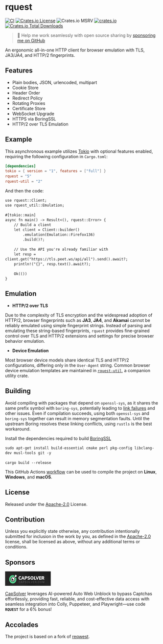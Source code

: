 # rquest

[![CI](https://github.com/0x676e67/rquest/actions/workflows/ci.yml/badge.svg)](https://github.com/0x676e67/rquest/actions/workflows/ci.yml)
[![Crates.io License](https://img.shields.io/crates/l/rquest)](./LICENSE)
![Crates.io MSRV](https://img.shields.io/crates/msrv/rquest?logo=rust)
[![crates.io](https://img.shields.io/crates/v/rquest.svg?logo=rust)](https://crates.io/crates/rquest)
[![Crates.io Total Downloads](https://img.shields.io/crates/d/rquest)](https://crates.io/crates/rquest)

> 🚀 Help me work seamlessly with open source sharing by [sponsoring me on GitHub](https://github.com/0x676e67/0x676e67/blob/main/SPONSOR.md)

An ergonomic all-in-one HTTP client for browser emulation with TLS, JA3/JA4, and HTTP/2 fingerprints.

## Features

- Plain bodies, JSON, urlencoded, multipart
- Cookie Store
- Header Order
- Redirect Policy
- Rotating Proxies
- Certificate Store
- WebSocket Upgrade
- HTTPS via BoringSSL
- HTTP/2 over TLS Emulation

## Example

This asynchronous example utilizes [Tokio](https://tokio.rs) with optional features enabled, requiring the following configuration in `Cargo.toml`:

```toml
[dependencies]
tokio = { version = "1", features = ["full"] }
rquest = "5"
rquest-util = "2"
```

And then the code:

```rust,no_run
use rquest::Client;
use rquest_util::Emulation;

#[tokio::main]
async fn main() -> Result<(), rquest::Error> {
    // Build a client
    let client = Client::builder()
        .emulation(Emulation::Firefox136)
        .build()?;

    // Use the API you're already familiar with
    let resp = client.get("https://tls.peet.ws/api/all").send().await?;
    println!("{}", resp.text().await?);

    Ok(())
}
```

## Emulation

- **HTTP/2 over TLS**

Due to the complexity of TLS encryption and the widespread adoption of HTTP/2, browser fingerprints such as **JA3**, **JA4**, and **Akamai** cannot be reliably emulated using simple fingerprint strings. Instead of parsing and emulating these string-based fingerprints, `rquest` provides fine-grained control over TLS and HTTP/2 extensions and settings for precise browser behavior emulation.

- **Device Emulation**

Most browser device models share identical TLS and HTTP/2 configurations, differing only in the `User-Agent` string. Common browser device emulation templates are maintained in [`rquest-util`](https://github.com/0x676e67/rquest-util), a companion utility crate.

## Building

Avoid compiling with packages that depend on `openssl-sys`, as it shares the same prefix symbol with `boring-sys`, potentially leading to [link failures](https://github.com/cloudflare/boring/issues/197) and other issues. Even if compilation succeeds, using both `openssl-sys` and `boring-sys` together can result in memory segmentation faults. Until the upstream Boring resolves these linking conflicts, using `rustls` is the best workaround.

Install the dependencies required to build [BoringSSL](https://github.com/google/boringssl/blob/master/BUILDING.md#build-prerequisites)

```shell
sudo apt-get install build-essential cmake perl pkg-config libclang-dev musl-tools git -y

cargo build --release
```

This GitHub Actions [workflow](.github/compilation-guide/build.yml) can be used to compile the project on **Linux**, **Windows**, and **macOS**.

## License

Released under the [Apache-2.0](./LICENSE) License.

## Contribution

Unless you explicitly state otherwise, any contribution intentionally submitted for inclusion in the work by you, as defined in the [Apache-2.0](./LICENSE) license, shall be licensed as above, without any additional terms or conditions.

## Sponsors

<a href="https://dashboard.capsolver.com/passport/register?inviteCode=y7CtB_a-3X6d" target="_blank"><img src="https://raw.githubusercontent.com/0x676e67/rquest/main/.github/assets/capsolver.jpg" height="47" width="149"></a>

[CapSolver](https://www.capsolver.com/?utm_source=github&utm_medium=banner_repo&utm_campaign=rquest) leverages AI-powered Auto Web Unblock to bypass Captchas effortlessly, providing fast, reliable, and cost-effective data access with seamless integration into Colly, Puppeteer, and Playwright—use code **`RQUEST`** for a 6% bonus!

## Accolades

The project is based on a fork of [reqwest](https://github.com/seanmonstar/reqwest).
